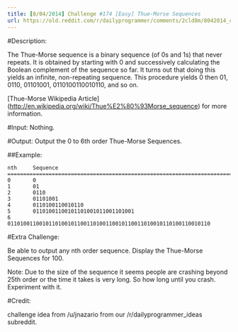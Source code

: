 ```yaml
---
title: [8/04/2014] Challenge #174 [Easy] Thue-Morse Sequences
url: https://old.reddit.com/r/dailyprogrammer/comments/2cld8m/8042014_challenge_174_easy_thuemorse_sequences/
---
```


#Description:

The Thue-Morse sequence is a binary sequence (of 0s and 1s) that never repeats. 
It is obtained by starting with 0 and successively calculating the Boolean complement 
of the sequence so far. It turns out that doing this yields an infinite, 
non-repeating sequence. This procedure yields 0 then 01, 0110, 01101001, 
0110100110010110, and so on. 


[Thue-Morse Wikipedia Article] (http://en.wikipedia.org/wiki/Thue%E2%80%93Morse_sequence) for more information.


#Input:
Nothing.

#Output:
Output the 0 to 6th order Thue-Morse Sequences.

##Example:

    nth		Sequence
    ===========================================================================
    0 		0
    1 		01
    2 		0110
    3 		01101001
    4 		0110100110010110
    5 		01101001100101101001011001101001
    6 		0110100110010110100101100110100110010110011010010110100110010110

#Extra Challenge:

Be able to output any nth order sequence. Display the Thue-Morse Sequences for 100.

Note: Due to the size of the sequence it seems people are crashing beyond 25th order or the time it takes is very long. So how long until you crash. Experiment with it.

#Credit:

challenge idea from /u/jnazario from our /r/dailyprogrammer_ideas subreddit.